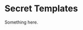 [title]: # (Secret Templates)
[tags]: # (XXX)
[priority]: # (5396)
# Secret Templates
Something here.
